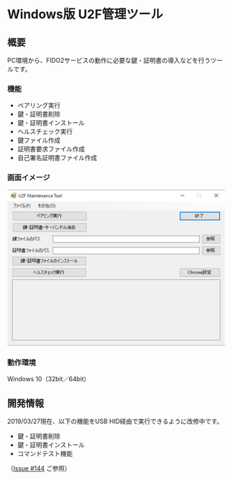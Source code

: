 # Windows版 U2F管理ツール

## 概要
PC環境から、FIDO2サービスの動作に必要な鍵・証明書の導入などを行うツールです。

### 機能
* ペアリング実行
* 鍵・証明書削除
* 鍵・証明書インストール
* ヘルスチェック実行
* 鍵ファイル作成
* 証明書要求ファイル作成
* 自己署名証明書ファイル作成

### 画面イメージ
<img src="../../assets/0002.png" width="500">

### 動作環境
Windows 10（32bit／64bit）

## 開発情報

2019/03/27現在、以下の機能をUSB HID経由で実行できるように改修中です。

* 鍵・証明書削除
* 鍵・証明書インストール
* コマンドテスト機能

（[Issue #144](https://github.com/diverta/onecard-fido/issues/144) ご参照）
